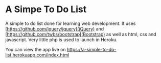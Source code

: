 # A Simpe To Do List

A simple to do list done for learning web development. It uses [https://github.com/jquery/jquery](jQuery) and [https://github.com/twbs/bootstrap](Bootstrap) as well as html, css and javascript. Very 
little php is used to launch in Heroku.

You can view the app live on https://a-simple-to-do-list.herokuapp.com/index.html
